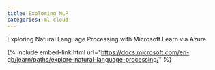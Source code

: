 ```yaml
---
title: Exploring NLP
categories: ml cloud
---
```


Exploring Natural Language Processing with Microsoft Learn via Azure.

<!-- - -->

{% include embed-link.html url="https://docs.microsoft.com/en-gb/learn/paths/explore-natural-language-processing/" %} 